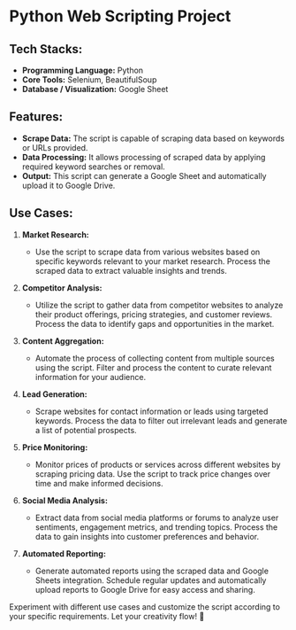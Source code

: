 # Python Web Scripting Project

## Tech Stacks:
- **Programming Language:** Python
- **Core Tools:** Selenium, BeautifulSoup
- **Database / Visualization:** Google Sheet

## Features:
- **Scrape Data:** The script is capable of scraping data based on keywords or URLs provided.
- **Data Processing:** It allows processing of scraped data by applying required keyword searches or removal.
- **Output:** This script can generate a Google Sheet and automatically upload it to Google Drive.

## Use Cases:
1. **Market Research:**
   - Use the script to scrape data from various websites based on specific keywords relevant to your market research. Process the scraped data to extract valuable insights and trends.

2. **Competitor Analysis:**
   - Utilize the script to gather data from competitor websites to analyze their product offerings, pricing strategies, and customer reviews. Process the data to identify gaps and opportunities in the market.

3. **Content Aggregation:**
   - Automate the process of collecting content from multiple sources using the script. Filter and process the content to curate relevant information for your audience.

4. **Lead Generation:**
   - Scrape websites for contact information or leads using targeted keywords. Process the data to filter out irrelevant leads and generate a list of potential prospects.

5. **Price Monitoring:**
   - Monitor prices of products or services across different websites by scraping pricing data. Use the script to track price changes over time and make informed decisions.

6. **Social Media Analysis:**
   - Extract data from social media platforms or forums to analyze user sentiments, engagement metrics, and trending topics. Process the data to gain insights into customer preferences and behavior.

7. **Automated Reporting:**
   - Generate automated reports using the scraped data and Google Sheets integration. Schedule regular updates and automatically upload reports to Google Drive for easy access and sharing.

Experiment with different use cases and customize the script according to your specific requirements. Let your creativity flow! 🚀
